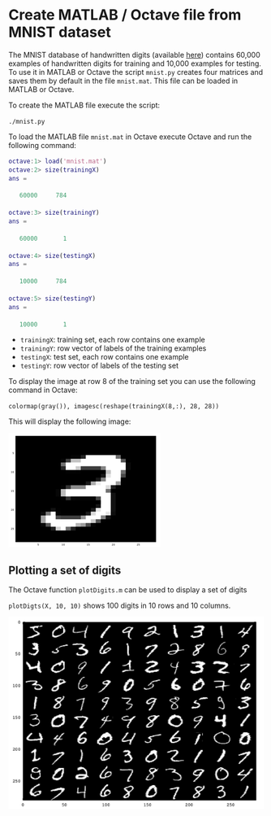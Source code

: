 # Create MATLAB / Octave file from MNIST dataset

The MNIST database of handwritten digits (available [here](http://yann.lecun.com/exdb/mnist/)) contains 60,000 examples of handwritten digits for training and 10,000 examples for testing. To use it in MATLAB or Octave the script `mnist.py` creates four matrices and saves them by default in the file `mnist.mat`. This file can be loaded in MATLAB or Octave.

To create the MATLAB file execute the script:

`./mnist.py`

To load the MATLAB file `mnist.mat` in Octave execute Octave and run the following command:

```matlab
octave:1> load('mnist.mat')
octave:2> size(trainingX)
ans =

   60000     784

octave:3> size(trainingY)
ans =

   60000       1

octave:4> size(testingX)
ans =

   10000     784

octave:5> size(testingY)
ans =

   10000       1
```

* `trainingX`: training set, each row contains one example
* `trainingY`: row vector of labels of the training examples
* `testingX`: test set, each row contains one example
* `testingY`: row vector of labels of the testing set

To display the image at row 8 of the training set you can use the following command in Octave:

`colormap(gray()), imagesc(reshape(trainingX(8,:), 28, 28))`

This will display the following image:

![example digit of MNIST dataset](example_digit.png)

## Plotting a set of digits

The Octave function `plotDigits.m` can be used to display a set of digits

`plotDigts(X, 10, 10)` shows 100 digits in 10 rows and 10 columns.

![100 digits from the mnist database](example_10x10.png)

